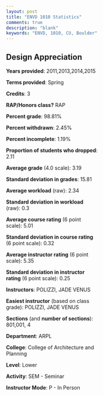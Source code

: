```yaml
---
layout: post
title: "ENVD 1010 Statistics"
comments: true
description: "blank"
keywords: "ENVD, 1010, CU, Boulder"
--- 
```

<head>
<script src="https://ajax.googleapis.com/ajax/libs/jquery/2.1.3/jquery.min.js"></script>
<script src="https://dl.dropboxusercontent.com/s/pc42nxpaw1ea4o9/highcharts.js?dl=0"></script>
<!-- <script src="../assets/js/highcharts.js"></script> -->
<style type="text/css">@font-face {
	font-family: "Bebas Neue";
	src: url(https://www.filehosting.org/file/details/544349/BebasNeue%20Regular.otf) format("opentype");
	}
	h1.Bebas { 
		font-family: "Bebas Neue", Verdana, Tahoma;
	}
</style>
</head>
<body>
	<div id="container" style="float: right; width: 45%; height: 88%; margin-left: 2.5%; margin-right: 2.5%;"></div>
	<script language="JavaScript">
		$(document).ready(function() {
		var chart = {type: 'column'};
		var title = {text: 'Grade Distribution'};
		var xAxis = {categories: ['A','B','C','D','F'],crosshair: true};
		var yAxis = {min: 0,title: {text: 'Percentage'}};
		var tooltip = {headerFormat: '<center><b><span style="font-size:20px">{point.key}</span></b></center>',
		               pointFormat: '<td style="padding:0"><b>{point.y:.1f}%</b></td>',
		               footerFormat: '</table>',shared: true,useHTML: true};
		var plotOptions = {column: {pointPadding: 0.0,borderWidth: 0}};  
		var credits = {enabled: false};var series= [{name: 'Percent',data: [40.22,45.65,11.96,1.09,1.09,]}];
		var json = {};
		json.chart = chart;
		json.title = title;
		json.tooltip = tooltip;
		json.xAxis = xAxis;
		json.yAxis = yAxis;  
		json.series = series;
		json.plotOptions = plotOptions;  
		json.credits = credits;
		$('#container').highcharts(json);
	});
	</script>
</body>
			   
## Design Appreciation

**Years provided**: 2011,2013,2014,2015

**Terms provided**: Spring

**Credits**: 3

**RAP/Honors class?** RAP

**Percent grade**: 98.81%

**Percent withdrawn**: 2.45%

**Percent incomplete**: 1.19%

**Proportion of students who dropped**: 2.11

**Average grade** (4.0 scale): 3.19

**Standard deviation in grades**: 15.81

**Average workload** (raw): 2.34

**Standard deviation in workload** (raw): 0.3

**Average course rating** (6 point scale): 5.01

**Standard deviation in course rating** (6 point scale): 0.32

**Average instructor rating** (6 point scale): 5.35

**Standard deviation in instructor rating** (6 point scale): 0.25

**Instructors**: POLIZZI, JADE VENUS

**Easiest instructor** (based on class grade): POLIZZI, JADE VENUS

**Sections** (and **number of sections**): 801,001, 4

**Department**: ARPL

**College**: College of Architecture and Planning

**Level**: Lower

**Activity**: SEM - Seminar

**Instructor Mode**: P  - In Person